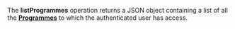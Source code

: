 <a name="listProgrammes"></a>The **listProgrammes** operation returns a JSON object containing a list of all the <a href="#programmes">**Programmes**</a> to which the authenticated user has access.

